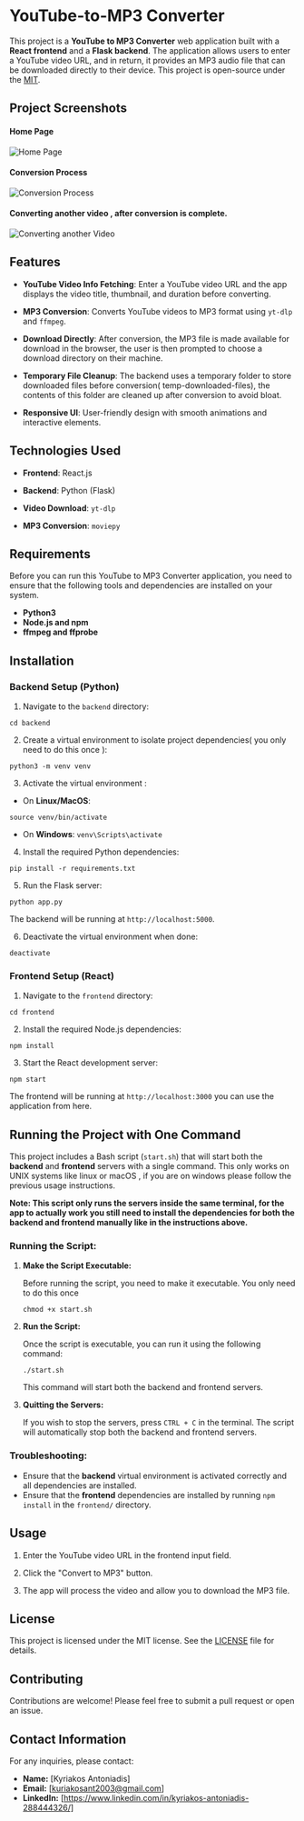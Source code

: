 # YouTube-to-MP3 Converter

This project is a **YouTube to MP3 Converter** web application built with a **React frontend** and a **Flask backend**. The application allows users to enter a YouTube video URL, and in return, it provides an MP3 audio file that can be downloaded directly to their device. This project is open-source under the [MIT](./LICENSE).

  
## Project Screenshots

#### Home Page
![Home Page](./ProjectScreenshots/home.png)

#### Conversion Process
![Conversion Process](./ProjectScreenshots/conversion1.png)

#### Converting another video , after conversion is complete.
![Converting another Video](./ProjectScreenshots/final.png)



## Features

-   **YouTube Video Info Fetching**: Enter a YouTube video URL and the app displays the video title, thumbnail, and duration before converting.

-   **MP3 Conversion**: Converts YouTube videos to MP3 format using `yt-dlp` and `ffmpeg`.

-   **Download Directly**: After conversion, the MP3 file is made available for download in the browser, the user is then prompted to choose a download directory on their machine.

-   **Temporary File Cleanup**: The backend uses a temporary folder to store downloaded files before conversion( temp-downloaded-files), the contents of this folder are cleaned up after conversion to avoid bloat.

-   **Responsive UI**: User-friendly design with smooth animations and interactive elements.


## Technologies Used

-  **Frontend**: React.js

-  **Backend**: Python (Flask)

-  **Video Download**: `yt-dlp`

-  **MP3 Conversion**: `moviepy`

  
## Requirements

Before you can run this YouTube to MP3 Converter application, you need to ensure that the following tools and dependencies are installed on your system.

- **Python3** 
- **Node.js and npm** 
- **ffmpeg and ffprobe**

## Installation

### Backend Setup (Python)

1. Navigate to the `backend` directory:

`cd backend`

2. Create a virtual environment to isolate project dependencies( you only need to do this once ):

`python3 -m venv venv`

3. Activate the virtual environment :

- On **Linux/MacOS**:

`source venv/bin/activate`

- On **Windows**:
`venv\Scripts\activate`

4. Install the required Python dependencies:

`pip install -r requirements.txt`

5. Run the Flask server:

`python app.py`

The backend will be running at `http://localhost:5000`.

6. Deactivate the virtual environment when done:

`deactivate`

### Frontend Setup (React)

1. Navigate to the `frontend` directory:

`cd frontend`

2. Install the required Node.js dependencies:

`npm install`

3. Start the React development server:

`npm start`

The frontend will be running at `http://localhost:3000` you can use the application from here.

## Running the Project with One Command

This project includes a Bash script (`start.sh`) that will start both the **backend** and **frontend** servers with a single command. This only works on UNIX systems like linux or macOS , if you are on windows please follow the previous usage instructions. 

**Note: This script only runs the servers inside the same terminal, for the app to actually work you still need to install the dependencies for both the backend and frontend manually like in the instructions above.**

### Running the Script:

1.  **Make the Script Executable:**
    
    Before running the script, you need to make it executable. You only need to do this once
    
    `chmod +x start.sh` 
    
2.  **Run the Script:**
    
    Once the script is executable, you can run it using the following command:
    
    `./start.sh` 
    
    This command will start both the backend and frontend servers.
    
3.  **Quitting the Servers:**
    
    If you wish to stop the servers, press `CTRL + C` in the terminal. The script will automatically stop both the backend and frontend servers.

### Troubleshooting:

-   Ensure that the **backend** virtual environment is activated correctly and all dependencies are installed.
-   Ensure that the **frontend** dependencies are installed by running `npm install` in the `frontend/` directory.
  

## Usage

  

1. Enter the YouTube video URL in the frontend input field.

2. Click the "Convert to MP3" button.

3. The app will process the video and allow you to download the MP3 file.

  

## License
This project is licensed under the MIT license. See the [LICENSE](./LICENSE) file for details.

## Contributing

Contributions are welcome! Please feel free to submit a pull request or open an issue.

## Contact Information

For any inquiries, please contact:

- **Name:** [Kyriakos Antoniadis]
- **Email:** [kuriakosant2003@gmail.com]
- **LinkedIn:** [https://www.linkedin.com/in/kyriakos-antoniadis-288444326/]